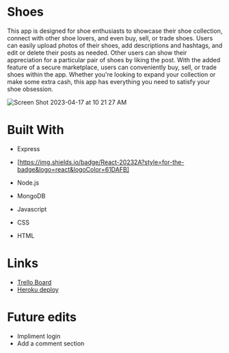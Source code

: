 # Shoes

This app is designed for shoe enthusiasts to showcase their shoe collection, connect with other shoe lovers, and even buy, sell, or trade shoes. Users can easily upload photos of their shoes, add descriptions and hashtags, and edit or delete their posts as needed. Other users can show their appreciation for a particular pair of shoes by liking the post. With the added feature of a secure marketplace, users can conveniently buy, sell, or trade shoes within the app. Whether you're looking to expand your collection or make some extra cash, this app has everything you need to satisfy your shoe obsession.

![Screen Shot 2023-04-17 at 10 21 27 AM](https://user-images.githubusercontent.com/122836814/232515003-68fd51d3-7ef2-433c-831d-8a265ef2364f.png)

# Built With
* Express
* [https://img.shields.io/badge/React-20232A?style=for-the-badge&logo=react&logoColor=61DAFB]
* Node.js
* MongoDB
* Javascript

* CSS
* HTML

# Links
* [Trello Board](https://trello.com/b/e28wlr3w/project-4)
* [Heroku deploy](https://shoes-project4.netlify.app/)

# Future edits
* Impliment login
* Add a comment section
